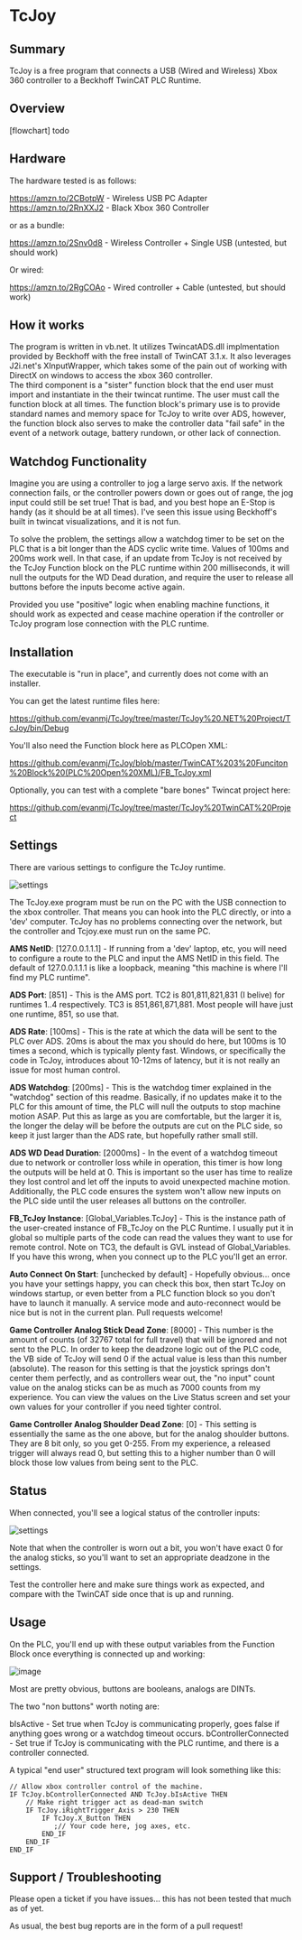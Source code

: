 # TcJoy

## Summary

TcJoy is a free program that connects a USB (Wired and Wireless) Xbox 360 controller to a Beckhoff TwinCAT PLC Runtime.

## Overview

[flowchart] todo

## Hardware

The hardware tested is as follows:

https://amzn.to/2CBotpW - Wireless USB PC Adapter
https://amzn.to/2RnXXJ2 - Black Xbox 360 Controller

or as a bundle:

https://amzn.to/2Snv0d8 - Wireless Controller + Single USB   (untested, but should work)

Or wired:

https://amzn.to/2RgCOAo - Wired controller + Cable  (untested, but should work)

## How it works

The program is written in vb.net.  It utilizes TwincatADS.dll implmentation provided by Beckhoff with the free install of TwinCAT 3.1.x.
It also leverages J2i.net's XInputWrapper, which takes some of the pain out of working with DirectX on windows to access the xbox 360 controller.  
The third component is a "sister" function block that the end user must import and instantiate in the their twincat runtime.  The user must call the function block at all times.  The function block's primary use is to provide standard names and memory space for TcJoy to write over ADS, however, the function block also serves to make the controller data "fail safe" in the event of a network outage, battery rundown, or other lack of connection.  

## Watchdog Functionality

Imagine you are using a controller to jog a large servo axis.  If the network connection fails, or the controller powers down or goes out of range, the jog input could still be set true!  That is bad, and you best hope an E-Stop is handy (as it should be at all times).  I've seen this issue using Beckhoff's built in twincat visualizations, and it is not fun.

To solve the problem, the settings allow a watchdog timer to be set on the PLC that is a bit longer than the ADS cyclic write time.  Values of 100ms and 200ms work well.  In that case, if an update from TcJoy is not received by the TcJoy Function block on the PLC runtime within 200 milliseconds, it will null the outputs for the WD Dead duration, and require the user to release all buttons before the inputs become active again.  

Provided you use "positive" logic when enabling machine functions, it should work as expected and cease machine operation if the controller or TcJoy program lose connection with the PLC runtime.

## Installation

The executable is "run in place", and currently does not come with an installer.  

You can get the latest runtime files here:

https://github.com/evanmj/TcJoy/tree/master/TcJoy%20.NET%20Project/TcJoy/bin/Debug

You'll also need the Function block here as PLCOpen XML:

https://github.com/evanmj/TcJoy/blob/master/TwinCAT%203%20Funciton%20Block%20(PLC%20Open%20XML)/FB_TcJoy.xml

Optionally, you can test with a complete "bare bones" Twincat project here:

https://github.com/evanmj/TcJoy/tree/master/TcJoy%20TwinCAT%20Project

## Settings

There are various settings to configure the TcJoy runtime.  

![settings](https://github.com/evanmj/TcJoy/blob/master/Screenshots/ConnectionTab.png)

The TcJoy.exe program must be run on the PC with the USB connection to the xbox controller.  That means you can hook into the PLC directly, or into a 'dev' computer.  TcJoy has no problems connecting over the network, but the controller and Tcjoy.exe must run on the same PC.

**AMS NetID**: [127.0.0.1.1.1] - If running from a 'dev' laptop, etc, you will need to configure a route to the PLC and input the AMS NetID in this field.  The default of 127.0.0.1.1.1 is like a loopback, meaning "this machine is where I'll find my PLC runtime".

**ADS Port**: [851] - This is the AMS port.  TC2 is 801,811,821,831 (I belive) for runtimes 1..4 respectively.  TC3 is 851,861,871,881.  Most people will have just one runtime, 851, so use that.

**ADS Rate**: [100ms] - This is the rate at which the data will be sent to the PLC over ADS.  20ms is about the max you should do here, but 100ms is 10 times a second, which is typically plenty fast.  Windows, or specifically the code in TcJoy, introduces about 10-12ms of latency, but it is not really an issue for most human control.

**ADS Watchdog**: [200ms] - This is the watchdog timer explained in the "watchdog" section of this readme.  Basically, if no updates make it to the PLC for this amount of time, the PLC will null the outputs to stop machine motion ASAP.  Put this as large as you are comfortable, but the larger it is, the longer the delay will be before the outputs are cut on the PLC side, so keep it just larger than the ADS rate, but hopefully rather small still.

**ADS WD Dead Duration**: [2000ms] - In the event of a watchdog timeout due to network or controller loss while in operation, this timer is how long the outputs will be held at 0.  This is important so the user has time to realize they lost control and let off the inputs to avoid unexpected machine motion.  Additionally, the PLC code ensures the system won't allow new inputs on the PLC side until the user releases all buttons on the controller.

**FB_TcJoy Instance**: [Global_Variables.TcJoy] - This is the instance path of the user-created instance of FB_TcJoy on the PLC Runtime.  I usually put it in global so multiple parts of the code can read the values they want to use for remote control.  Note on TC3, the default is GVL instead of Global_Variables.  If you have this wrong, when you connect up to the PLC you'll get an error.

**Auto Connect On Start**: [unchecked by default] - Hopefully obvious... once you have your settings happy, you can check this box, then start TcJoy on windows startup, or even better from a PLC function block so you don't have to launch it manually.  A service mode and auto-reconnect would be nice but is not in the current plan.  Pull requests welcome!

**Game Controller Analog Stick Dead Zone**: [8000] - This number is the amount of counts (of 32767 total for full travel) that will be ignored and not sent to the PLC.  In order to keep the deadzone logic out of the PLC code, the VB side of TcJoy will send 0 if the actual value is less than this number (absolute).  The reason for this setting is that the joystick springs don't center them perfectly, and as controllers wear out, the "no input" count value on the analog sticks can be as much as 7000 counts from my experience.  You can view the values on the Live Status screen and set your own values for your controller if you need tighter control.

**Game Controller Analog Shoulder Dead Zone**: [0] - This setting is essentially the same as the one above, but for the analog shoulder buttons.  They are 8 bit only, so you get 0-255.  From my experience, a released trigger will always read 0, but setting this to a higher number than 0 will block those low values from being sent to the PLC.


## Status

When connected, you'll see a logical status of the controller inputs:

![settings](https://github.com/evanmj/TcJoy/blob/master/Screenshots/LiveStatusTab.png)

Note that when the controller is worn out a bit, you won't have exact 0 for the analog sticks, so you'll want to set an appropriate deadzone in the settings.

Test the controller here and make sure things work as expected, and compare with the TwinCAT side once that is up and running.



## Usage

On the PLC, you'll end up with these output variables from the Function Block once everything is connected up and working:

![image](https://github.com/evanmj/TcJoy/blob/master/Screenshots/PLC_Fb.png)

Most are pretty obvious, buttons are booleans, analogs are DINTs.  

The two "non buttons" worth noting are:

bIsActive - Set true when TcJoy is communicating properly, goes false if anything goes wrong or a watchdog timeout occurs.
bControllerConnected - Set true if TcJoy is communicating with the PLC runtime, and there is a controller connected.

A typical "end user" structured text program will look something like this:

```
// Allow xbox controller control of the machine.
IF TcJoy.bControllerConnected AND TcJoy.bIsActive THEN
    // Make right trigger act as dead-man switch
    IF TcJoy.iRightTrigger_Axis > 230 THEN
        IF TcJoy.X_Button THEN
           ;// Your code here, jog axes, etc.
        END_IF
    END_IF
END_IF
```


## Support / Troubleshooting

Please open a ticket if you have issues... this has not been tested that much as of yet.

As usual, the best bug reports are in the form of a pull request!






